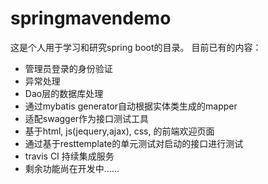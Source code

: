 # springmavendemo

这是个人用于学习和研究spring boot的目录。
目前已有的内容：
  - 管理员登录的身份验证
  - 异常处理
  - Dao层的数据库处理
  - 通过mybatis generator自动根据实体类生成的mapper
  - 适配swagger作为接口测试工具
  - 基于html, js(jequery,ajax), css, 的前端欢迎页面
  - 通过基于resttemplate的单元测试对启动的接口进行测试
  - travis CI 持续集成服务
  - 剩余功能尚在开发中......
